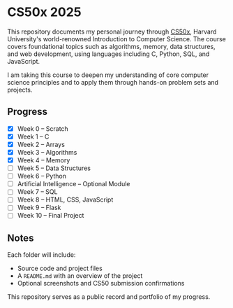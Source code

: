 # CS50x 2025

This repository documents my personal journey through [CS50x](https://cs50.harvard.edu/x/), Harvard University's world-renowned Introduction to Computer Science. The course covers foundational topics such as algorithms, memory, data structures, and web development, using languages including C, Python, SQL, and JavaScript. 

I am taking this course to deepen my understanding of core computer science principles and to apply them through hands-on problem sets and projects.

## Progress

- [x] Week 0 – Scratch  
- [x] Week 1 – C  
- [x] Week 2 – Arrays  
- [x] Week 3 – Algorithms  
- [x] Week 4 – Memory  
- [ ] Week 5 – Data Structures  
- [ ] Week 6 – Python  
- [ ] Artificial Intelligence – Optional Module  
- [ ] Week 7 – SQL  
- [ ] Week 8 – HTML, CSS, JavaScript  
- [ ] Week 9 – Flask  
- [ ] Week 10 – Final Project

## Notes

Each folder will include:

- Source code and project files  
- A `README.md` with an overview of the project 
- Optional screenshots and CS50 submission confirmations  

This repository serves as a public record and portfolio of my progress.
